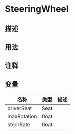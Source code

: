 # SteeringWheel
## 描述

## 用法

## 注释

## 变量
| 名称 | 类型 | 描述 |
| ----------- | ----------- | ----------- |
| driverSeat | Seat |  |  
| maxRotation  | float |  |  
| steerRate  | float |  |  
